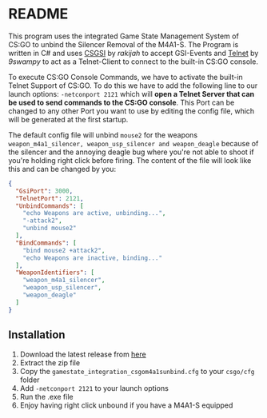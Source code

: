 ﻿# README
This program uses the integrated Game State Management System of CS:GO to unbind the Silencer Removal of the M4A1-S.
The Program is written in C# and uses [CSGSI](https://github.com/rakijah/CSGSI) by *rakijah* to accept GSI-Events and [Telnet](https://github.com/9swampy/Telnet/) by *9swampy* to act as a Telnet-Client to connect to the built-in CS:GO console.

To execute CS:GO Console Commands, we have to activate the built-in Telnet Support of CS:GO.
To do this we have to add the following line to our launch options: `-netconport 2121` which will **open a Telnet Server that can be used to send commands to the CS:GO console**.
This Port can be changed to any other Port you want to use by editing the config file, which will be generated at the first startup.

The default config file will unbind `mouse2` for the weapons `weapon_m4a1_silencer, weapon_usp_silencer and weapon_deagle` because of the silencer and the annoying deagle bug where you're not able to shoot if you're holding right click before firing.
The content of the file will look like this and can be changed by you:
```json
{
  "GsiPort": 3000,
  "TelnetPort": 2121,
  "UnbindCommands": [
    "echo Weapons are active, unbinding...",
    "-attack2",
    "unbind mouse2"
  ],
  "BindCommands": [
    "bind mouse2 +attack2",
    "echo Weapons are inactive, binding..."
  ],
  "WeaponIdentifiers": [
    "weapon_m4a1_silencer",
    "weapon_usp_silencer",
    "weapon_deagle"
  ]
}
```

## Installation
1. Download the latest release from [here]()
2. Extract the zip file
3. Copy the `gamestate_integration_csgom4a1sunbind.cfg` to your `csgo/cfg` folder
4. Add `-netconport 2121` to your launch options
5. Run the .exe file
6. Enjoy having right click unbound if you have a M4A1-S equipped